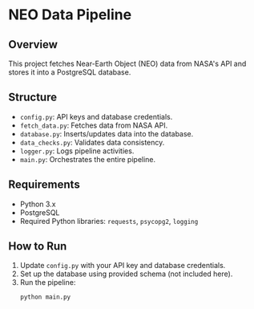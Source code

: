 # NEO Data Pipeline

## Overview
This project fetches Near-Earth Object (NEO) data from NASA's API and stores it into a PostgreSQL database.

## Structure
- `config.py`: API keys and database credentials.
- `fetch_data.py`: Fetches data from NASA API.
- `database.py`: Inserts/updates data into the database.
- `data_checks.py`: Validates data consistency.
- `logger.py`: Logs pipeline activities.
- `main.py`: Orchestrates the entire pipeline.

## Requirements
- Python 3.x
- PostgreSQL
- Required Python libraries: `requests`, `psycopg2`, `logging`

## How to Run
1. Update `config.py` with your API key and database credentials.
2. Set up the database using provided schema (not included here).
3. Run the pipeline:
   ```bash
   python main.py
